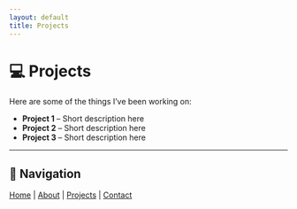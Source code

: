 ```yaml
---
layout: default
title: Projects
---
```


# 💻 Projects

Here are some of the things I’ve been working on:

- **Project 1** – Short description here
- **Project 2** – Short description here
- **Project 3** – Short description here

---

## 🔗 Navigation
[Home](/) | [About](about.md) | [Projects](projects.md) | [Contact](contact.md)
